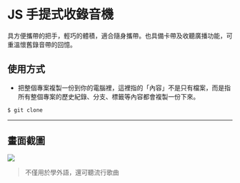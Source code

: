 # JS 手提式收錄音機

具方便攜帶的把手，輕巧的體積，適合隨身攜帶。也具備卡帶及收聽廣播功能，可重溫懷舊錄音帶的回憶。

## 使用方式
- 把整個專案複製一份到你的電腦裡，這裡指的「內容」不是只有檔案，而是指所有整個專案的歷史紀錄、分支、標籤等內容都會複製一份下來。
```sh
$ git clone
```

----

## 畫面截圖
![](https://i.imgur.com/uoMO8aM.gif)
> 不僅用於學外語，還可聽流行歌曲
